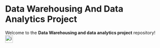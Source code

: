 # Data Warehousing And Data Analytics Project

Welcome to the  **Data Warehousing and data analytics project** repository! <img width="25" height="25" alt="image" src="https://github.com/user-attachments/assets/845feb52-64f2-40bb-bacd-e944e48762da" />


